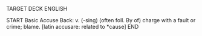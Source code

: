 TARGET DECK
ENGLISH

START
Basic
Accuse
Back: v. (-sing) (often foll. By of) charge with a fault or crime; blame. [latin accusare: related to *cause]
END
